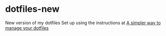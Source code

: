 # dotfiles-new

New version of my dotfiles 
Set up using the instructions at [A simpler way to manage your dotfiles](https://www.anand-iyer.com/blog/2018/a-simpler-way-to-manage-your-dotfiles.html)

